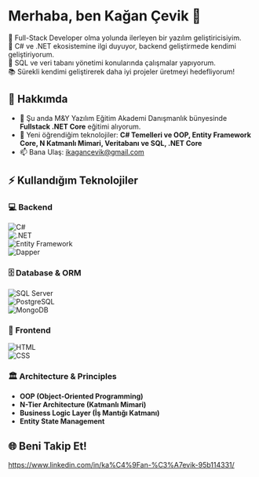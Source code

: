 # Merhaba, ben Kağan Çevik 👋 
🚀 Full-Stack Developer olma yolunda ilerleyen bir yazılım geliştiricisiyim.  
🔹 C# ve .NET ekosistemine ilgi duyuyor, backend geliştirmede kendimi geliştiriyorum.  
🔹 SQL ve veri tabanı yönetimi konularında çalışmalar yapıyorum. </br>
📚 Sürekli kendimi geliştirerek daha iyi projeler üretmeyi hedefliyorum!
## 👀 Hakkımda
- 🔭 Şu anda M&Y Yazılım Eğitim Akademi Danışmanlık bünyesinde **Fullstack .NET Core** eğitimi alıyorum.
- 🌱 Yeni öğrendiğim teknolojiler: **C# Temelleri ve OOP, Entity Framework Core, N Katmanlı Mimari, Veritabanı ve SQL, .NET Core**
- 📫 Bana Ulaş: ikagancevik@gmail.com
## ⚡ Kullandığım Teknolojiler
### 💻 Backend
![C#](https://img.shields.io/badge/-C%23-239120?style=flat&logo=c-sharp&logoColor=white)  
![.NET](https://img.shields.io/badge/-.NET-512BD4?style=flat&logo=dotnet&logoColor=white)  
![Entity Framework](https://img.shields.io/badge/-Entity%20Framework-512BD4?style=flat&logo=dotnet&logoColor=white)  
![Dapper](https://img.shields.io/badge/-Dapper-512BD4?style=flat&logo=dotnet&logoColor=white) 
### 🗄️ Database & ORM
![SQL Server](https://img.shields.io/badge/-SQL%20Server-CC2927?style=flat&logo=microsoft-sql-server&logoColor=white)  
![PostgreSQL](https://img.shields.io/badge/-PostgreSQL-336791?style=flat&logo=postgresql&logoColor=white)  
![MongoDB](https://img.shields.io/badge/-MongoDB-47A248?style=flat&logo=mongodb&logoColor=white)
### 🎨 Frontend  
![HTML](https://img.shields.io/badge/-HTML5-E34F26?style=flat&logo=html5&logoColor=white)  
![CSS](https://img.shields.io/badge/-CSS3-1572B6?style=flat&logo=css3&logoColor=white)  
### 🏛️ Architecture & Principles  
- **OOP (Object-Oriented Programming)**  
- **N-Tier Architecture (Katmanlı Mimari)**  
- **Business Logic Layer (İş Mantığı Katmanı)**  
- **Entity State Management**
## 🌐 Beni Takip Et!
https://www.linkedin.com/in/ka%C4%9Fan-%C3%A7evik-95b114331/
